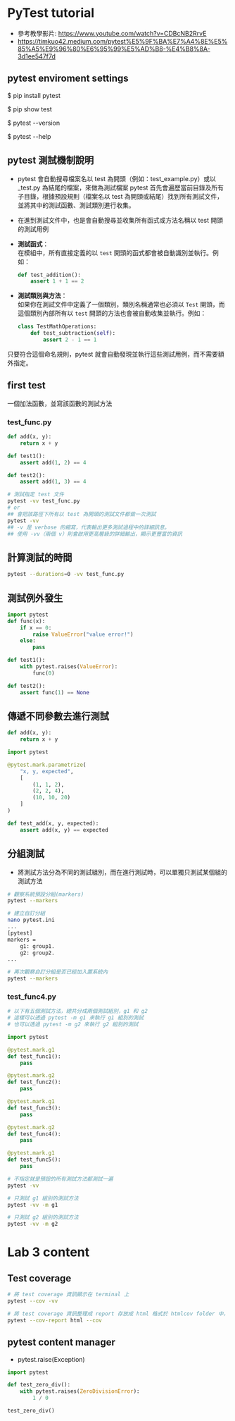 # PyTest tutorial
* 參考教學影片: https://www.youtube.com/watch?v=CDBcNB2RrvE
* https://timkuo42.medium.com/pytest%E5%9F%BA%E7%A4%8E%E5%85%A5%E9%96%80%E6%95%99%E5%AD%B8-%E4%B8%8A-3d1ee547f7d

## pytest enviroment settings
$ pip install pytest

$ pip show test

$ pytest --version

$ pytest --help

## pytest 測試機制說明
* pytest 會自動搜尋檔案名以 test 為開頭（例如：test_example.py）或以 _test.py 為結尾的檔案，來做為測試檔案
pytest 首先會遍歷當前目錄及所有子目錄，根據預設規則（檔案名以 test 為開頭或結尾）找到所有測試文件，並將其中的測試函數、測試類別進行收集。

* 在進到測試文件中，也是會自動搜尋並收集所有函式或方法名稱以 test 開頭的測試用例
- **測試函式**：  
  在模組中，所有直接定義的以 `test` 開頭的函式都會被自動識別並執行。例如：
  ```python
  def test_addition():
      assert 1 + 1 == 2
  ```

- **測試類別與方法**：  
  如果你在測試文件中定義了一個類別，類別名稱通常也必須以 `Test` 開頭，而這個類別內部所有以 `test` 開頭的方法也會被自動收集並執行。例如：
  ```python
  class TestMathOperations:
      def test_subtraction(self):
          assert 2 - 1 == 1
  ```

只要符合這個命名規則，pytest 就會自動發現並執行這些測試用例，而不需要額外指定。

## first test
一個加法函數，並寫該函數的測試方法

### test_func.py
``` python
def add(x, y):
    return x + y

def test1():
    assert add(1, 2) == 4

def test2():
    assert add(1, 3) == 4

```

``` bash
# 測試指定 test 文件
pytest -vv test_func.py
# or
## 會把該路徑下所有以 test 為開頭的測試文件都做一次測試
pytest -vv
## -v 是 verbose 的縮寫，代表輸出更多測試過程中的詳細訊息。
## 使用 -vv（兩個 v）則會啟用更高層級的詳細輸出，顯示更豐富的資訊
```

## 計算測試的時間
``` bash
pytest --durations=0 -vv test_func.py
```

## 測試例外發生
``` python
import pytest
def func(x):
    if x == 0:
        raise ValueError("value error!")
    else:
        pass

def test1():
    with pytest.raises(ValueError):
        func(0)

def test2():
    assert func(1) == None

```

## 傳遞不同參數去進行測試
``` python
def add(x, y):
    return x + y

import pytest

@pytest.mark.parametrize(
    "x, y, expected",
    [
        (1, 1, 2),
        (2, 2, 4),
        (10, 10, 20)
    ]
)

def test_add(x, y, expected):
    assert add(x, y) == expected

```

## 分組測試
* 將測試方法分為不同的測試組別，而在進行測試時，可以單獨只測試某個組的測試方法

``` bash
# 觀察系統預設分組(markers)
pytest --markers

# 建立自訂分組
nano pytest.ini
...
[pytest]
markers =
    g1: group1.
    g2: group2.
...

# 再次觀察自訂分組是否已經加入置系統內
pytest --markers
```

### test_func4.py
``` python
# 以下有五個測試方法，總共分成兩個測試組別，g1 和 g2
# 這樣可以透過 pytest -m g1 來執行 g1 組別的測試
# 也可以透過 pytest -m g2 來執行 g2 組別的測試

import pytest

@pytest.mark.g1
def test_func1():
    pass

@pytest.mark.g2
def test_func2():
    pass

@pytest.mark.g1
def test_func3():
    pass

@pytest.mark.g2
def test_func4():
    pass

@pytest.mark.g1
def test_func5():
    pass
```

``` bash
# 不指定就是預設的所有測試方法都測試一遍
pytest -vv

# 只測試 g1 組別的測試方法
pytest -vv -m g1

# 只測試 g2 組別的測試方法
pytest -vv -m g2
```


# Lab 3 content

## Test coverage
``` bash
# 將 test coverage 資訊顯示在 terminal 上
pytest --cov -vv

# 將 test coverage 資訊整理成 report 存放成 html 格式於 htmlcov folder 中，會顯示像是哪幾行 source code 沒有被測試到
pytest --cov-report html --cov
```

## pytest content manager
* pytest.raise(Exception)
``` python
import pytest

def test_zero_div():
    with pytest.raises(ZeroDivisionError):
        1 / 0

test_zero_div()
```